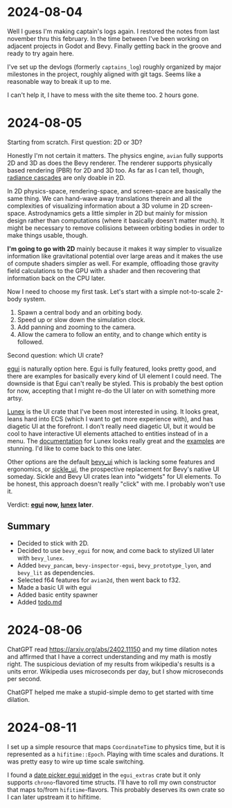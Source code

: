 # 2024-08-04
Well I guess I'm making captain's logs again. I restored the notes from last november thru this february. In the time
between I've been working on adjacent projects in Godot and Bevy. Finally getting back in the groove and ready to try
again here.

I've set up the devlogs (formerly `captains_log`) roughly organized by major milestones in the project, roughly aligned
with git tags. Seems like a reasonable way to break it up to me.

I can't help it, I have to mess with the site theme too. 2 hours gone.

# 2024-08-05
Starting from scratch. First question: 2D or 3D?

Honestly I'm not certain it matters. The physics engine, `avian` fully supports 2D and 3D as does the Bevy renderer.
The renderer supports physically based rendering (PBR) for 2D and 3D too. As far as I can tell, though,
[radiance cascades](https://github.com/kornelski/bevy_flatland_radiance_cascades) are only doable in 2D.

In 2D physics-space, rendering-space, and screen-space are basically the same thing. We can hand-wave away translations
therein and all the complexities of visualizing information about a 3D volume in 2D screen-space. Astrodynamics gets a
little simpler in 2D but mainly for mission design rather than computations (where it basically doesn't matter much).
It might be necessary to remove collisions between orbiting bodies in order to make things usable, though.

**I'm going to go with 2D** mainly because it makes it way simpler to visualize information like gravitational potential
over large areas and it makes the use of compute shaders simpler as well. For example, offloading those gravity field
calculations to the GPU with a shader and then recovering that information back on the CPU later.

Now I need to choose my first task. Let's start with a simple not-to-scale 2-body system.

1. Spawn a central body and an orbiting body.
2. Speed up or slow down the simulation clock.
3. Add panning and zooming to the camera.
4. Allow the camera to follow an entity, and to change which entity is followed.

Second question: which UI crate?

[egui](https://www.egui.rs/) is naturally option here. Egui is fully featured, looks pretty good, and there are examples
for basically every kind of UI element I could need. The downside is that Egui can't really be styled. This is probably
the best option for now, accepting that I might re-do the UI later on with something more artsy.

[Lunex](https://github.com/bytestring-net/bevy_lunex) is the UI crate that I've been most interested in using. It looks
great, leans hard into ECS (which I want to get more experience with), and has diagetic UI at the forefront. I don't
really need diagetic UI, but it would be cool to have interactive UI elements attached to entities instead of in a menu.
The [documentation](https://bytestring-net.github.io/bevy_lunex/) for Lunex looks really great and the
[examples](https://github.com/IDEDARY/Bevypunk) are stunning. I'd like to come back to this one later.

Other options are the default [bevy_ui](https://bevyengine.org/examples/ui-user-interface/ui/) which is lacking some
features and ergonomics, or [sickle_ui](https://github.com/UmbraLuminosa/sickle_ui), the prospective replacement for
Bevy's native UI someday. Sickle and Bevy UI crates lean into "widgets" for UI elements. To be honest, this approach
doesn't really "click" with me. I probably won't use it.

Verdict: **[egui](https://www.egui.rs/) now, [lunex](https://bytestring-net.github.io/bevy_lunex/) later**.

## Summary
- Decided to stick with 2D.
- Decided to use `bevy_egui` for now, and come back to stylized UI later with `bevy_lunex`.
- Added `bevy_pancam`, `bevy-inspector-egui`, `bevy_prototype_lyon`, and `bevy_lit` as dependencies.
- Selected f64 features for `avian2d`, then went back to f32.
- Made a basic UI with egui
- Added basic entity spawner
- Added [todo.md](../todo.md)

# 2024-08-06

ChatGPT read https://arxiv.org/abs/2402.11150 and my time dilation notes and
affirmed that I have a correct understanding and my math is mostly right. The
suspicious deviation of my results from wikipedia's results is a units error.
Wikipedia uses microseconds per day, but I show microseconds per second.

ChatGPT helped me make a stupid-simple demo to get started with time dilation.

# 2024-08-11

I set up a simple resource that maps `CoordinateTime` to physics time, but it is represented as a `hifitime::Epoch`.
Playing with time scales and durations. It was pretty easy to wire up time scale switching.

I found a [date picker egui widget]() in the `egui_extras` crate but it only supports `chrono`-flavored time structs.
I'll have to roll my own constructor that maps to/from `hifitime`-flavors. This probably deserves its own crate so I can
later upstream it to hifitime.
